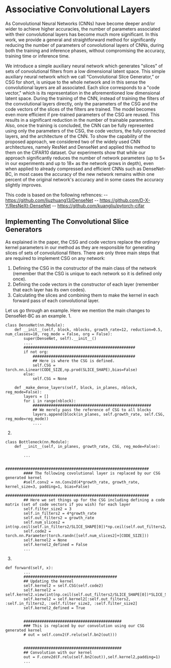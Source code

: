 # Associative Convolutional Layers
As Convolutional Neural Networks (CNNs) have become deeper and/or wider to achieve higher accuracies, the number of parameters associated with their convolutional layers has become much more significant. In this work, we provide a general and straightforward method for significantly reducing the number of parameters of convolutional layers of CNNs, during both the training and inference phases, without compromising the accuracy, training time or inference time.

We introduce a simple auxiliary neural network which generates "slices" of sets of convolutional filters from a low dimensional latent space.
This simple auxiliary neural network which we call “Convolutional Slice Generator,” or CSG for short, is unique to the whole network and in this sense the convolutional layers are all associated. Each slice corresponds to a "code vector," which is its representation in the aforementioned low dimensional latent space.
During the training of the CNN, instead of training the filters of the convolutional layers directly, only the parameters of the CSG and the code vectors of the slices of the filters are trained. The model becomes even more efficient if pre-trained parameters of the CSG are reused. This results in a significant reduction in the number of trainable parameters. Also, once the training is concluded, the CNN can be fully represented using only the parameters of the CSG, the code vectors, the fully connected layers, and the architecture of the CNN. To show the capability of the proposed approach, we considered two of the widely used CNN architectures, namely ResNet and DenseNet and applied this method to them on the CIFAR10 dataset. Our experiments show that while our approach significantly reduces the number of network parameters (up to $5\times$ in our experiments and up to $18\times$ as the network grows in depth), even when applied to already compressed and efficient CNNs such as DenseNet-BC, in most cases the accuracy of the new network remains within one percent of the original network's accuracy and in some cases the accuracy slightly improves. 

This code is based on the following refrences: 
-- https://github.com/liuzhuang13/DenseNet 
-- https://github.com/D-X-Y/ResNeXt-DenseNet 
-- https://github.com/kuangliu/pytorch-cifar 


## Implementing The Convolutional Slice Generators
As explained in the paper, the CSG and code vectors replace the ordinary kernel parameters in our method as they are responsible for generating slices of sets of convolutional filters.
There are only three main steps that are required to implement CSG on any network:
1. Defining the CSG in the constructor of the main class of the network (remember that the CSG is unique to each network so it is defined only once).
2. Defining the code vectors in the constructor of each layer (remember that each layer has its own codes).
3. Calculating the slices and combining them to make the kernel in each forward pass of each convolutional layer.


Let us go through an example. Here we mention the main changes to DenseNet-BC as an example. 
1. 
```
class DenseNet(nn.Module):
    def __init__(self, block, nblocks, growth_rate=12, reduction=0.5, num_classes=10, reg_mode = False, org = False):
        super(DenseNet, self).__init__()
        ....
        #################################################
        if not org:
            #############################################
            ## Here is where the CSG is defined.
            self.CSG = torch.nn.Linear(CODE_SIZE,np.prod(SLICE_SHAPE),bias=False)
        else:
            self.CSG = None
        
    def _make_dense_layers(self, block, in_planes, nblock, reg_mode=False):
        layers = []
        for i in range(nblock):
            ####################################################
            ## We merely pass the reference of CSG to all blocks
            layers.append(block(in_planes, self.growth_rate, self.CSG, reg_mode=reg_mode))
            ....
```
        
2. 

```
class Bottleneck(nn.Module):
    def __init__(self, in_planes, growth_rate, CSG, reg_mode=False):
    
        ...
        
        ###############################################################
        #### The following covolutional layer is replaced by our CSG generated kernel
        #self.conv2 = nn.Conv2d(4*growth_rate, growth_rate, kernel_size=3, padding=1, bias=False)
        ###############################################################
        ## Here we set things up for the CSG including defining a code matrix (set of code vectors if you wish) for each layer
        self.filter_size2 = 3
        self.in_filters2 = 4*growth_rate
        self.out_filters2 = growth_rate
        self.num_slices2 = int(np.ceil(self.in_filters2/SLICE_SHAPE[0])*np.ceil(self.out_filters2/SLICE_SHAPE[1]))
        self.code2 = torch.nn.Parameter(torch.randn([self.num_slices2]+[CODE_SIZE]))
        self.kernel2 = None
        self.kernel2_defined = False
        ...
```

3. 
```
def forward(self, x):
        ...
        #########################################
        ## Updating the kernel
        self.kernel2 = self.CSG(self.code2)
        self.kernel2 = self.kernel2.view(int(np.ceil(self.out_filters2/SLICE_SHAPE[0])*SLICE_SHAPE[0]),int(np.ceil(self.in_filters2/SLICE_SHAPE[1])*SLICE_SHAPE[1]),3,3)
        self.kernel2 = self.kernel2[:self.out_filters2, :self.in_filters2, :self.filter_size2, :self.filter_size2]
        self.kernel2_defined = True
        
        
        ###########################################
        ### This is replaced by our convolution using our CSG generated kernel
        # out = self.conv2(F.relu(self.bn2(out)))
        
        
        ###########################################
        ## Convolution with our kernel
        out = F.conv2d(F.relu(self.bn2(out)),self.kernel2,padding=1)
        ...
        
```
